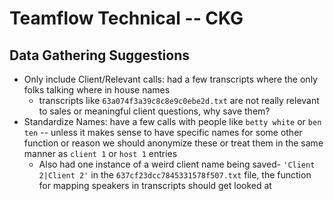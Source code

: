 # Teamflow Technical -- CKG


## Data Gathering Suggestions
- Only include Client/Relevant calls: had a few transcripts where the only folks talking where in house names
  - transcripts like `63a074f3a39c8c8e9c0ebe2d.txt` are not really relevant to sales or meaningful client questions, why save them?
- Standardize Names: have a few calls with people like `betty white` or `ben ten` -- unless it makes sense to have specific names for some other function or reason we should anonymize these or treat them in the same manner as `client 1` or `host 1` entries
  - Also had one instance of a weird client name being saved- `'Client 2|Client 2'` in the `637cf23dcc7845331578f507.txt` file, the function for mapping speakers in transcripts should get looked at
